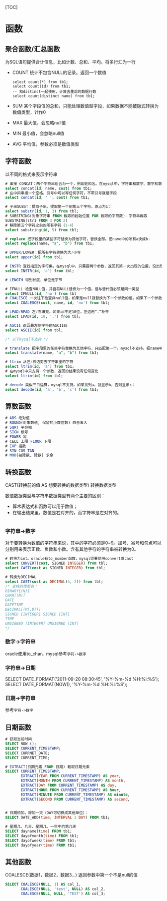 [TOC]

# 函数

## 聚合函数/汇总函数
为SQL语句提供合计信息，比如计数、总和、平均。将多行汇为一行

- COUNT
    统计不包含NULL的记录。返回一个数值
        
    ```
    select count(*) from tb1;
    select count(id) from tb1;
    -- 和distinct一起使用，计算去重后的数据行数
    select count(distinct name) from tb1;
    ```
    
- SUM 某个字段值的总和，只能处理数值型字段，如果数据不能被隐式转换为数值类型，计作0
- MAX 最大值，会忽略null值
- MIN 最小值，会忽略null值
- AVG 平均值，参数必须是数值类型
    
## 字符函数
以不同的格式来表示字符串

```sql
# 串接 CONCAT：两个字符串组合为一个，例如姓和名。在mysql中，字符串和数字、数字和数字都可以串接
select concat(id, name, cost) from tb1;
# 在中间串接一个空格，引号中可以写任何字符，不带引号就是字段
select concat(id, ' ', cost) from tb1;

# 子串SUBST：提取子串。提取第一个到第三个字符，原点为1：
select substr(id, 1, 3) from tbl;
# SUBSTRING(对象字符串 FROM 截取的起始位置 FOR 截取的字符数)：字符串截取
SUBSTRING(str1 FROM 3 FOR 2)
# 移除第五个字符之前的所有字符（1-4）
select substring(id, 5) from tbl;

# replace 把字段里的某些字符替换为其他字符，替换全部。把name中的所有a换成b：
select replace(name, "a", "b") from tb1; 

# UPPER/LOWER：把所有字符转换为大/小写
select upper(id) from tb1;

# INSTR 查找指定的字符集，在mysql中，只需要两个参数，返回其第一次出现的位置，没出现就返回0
select INSTR(id, 'a') from tbl;

# LENGTH 得到长度，单位是字节

# IFNULL 检查NULL值，并且将NULL替换为一个值，值与替代值必须是同一类型
select IFNULL(id, 'no') from tbl
# COALESCE 一次往下检查非null值，如果是null就替换为下一个参数的值，如果下一个参数也是null，再往下替换，知道发现一个非null，如果没找到非null，就返回一个null
select COALESCE(cost, name, id, 'no') from tbl;

# LPAD/RPAD 左/右填充。如果id不足10位，左边用“.”补齐
select LPAD(id, 10, '.') from tbl;

# ASCII 返回最左侧字符的ASCII码
select ASCII(id) from tbl;

/* 以下mysql不支持 */

# translate 把字段里的某些字符替换为其他字符，只匹配第一个。mysql不支持。把name中的第一个a换成b：
select translate(name, "a", "b") from tb1; 

# ltrim 从左/右边剪去字符串里的字符
select ltrim(id, 'a') from tb1;
# 在mysql中只支持一个参数，返回的结果没有任何变化
select ltrim(id) from tb1;

# decode 类似三目运算，mysql不支持。如果找到a，就显示b，否则显示c：
select decode(id, 'a', 'b', 'c') from tb1;
```

## 算数函数

```sql
# ABS 绝对值
# ROUND(对象数值, 保留的小数位数) 四舍五入
# SQRT 平方根
# SIGN 根号
# POWER 幂
# CELL 上限 FLOOR 下限
# EXP 指数
# SIN COS TAN
# MOD(被除数, 除数) 求余
```

## 转换函数
CAST(转换前的值 AS 想要转换的数据类型) 转换数据类型

数值数据类型与字符串数据类型有两个主要的区别：
* 算术表达式和函数可以用于数值；
* 在输出结果里，数值是右对齐的，而字符串是左对齐的。

```SQL
```

### 字符串->数字
对于要转换为数值的字符串来说，其中的字符必须是0~9。加号、减号和句点可以分别用来表示正数、负数和小数。含有其他字符的字符串被转换为0。

```sql
# 转换为int。oracle有to_number函数，mysql需要使用convert或cast
select CONVERT(cost, SIGNED INTEGER) from tbl;
select CAST(cost as SIGNED INTEGER) from tbl;

# 转换为DECIMAL
select CAST(cost as DECIMAL(4, 2)) from tbl;
/* 支持的类型有：
BINARY[(N)]
CHAR[(N)]
DATE
DATETIME
DECIMAL[(M[,D])]
SIGNED [INTEGER] SIGNED [INT]
TIME
UNSIGNED [INTEGER] UNSIGNED [INT]
*/
```

### 数字->字符串
oracle使用to_char。mysql参考`字符->数字`

### 字符串->日期
SELECT DATE_FORMAT('2011-09-20 08:30:45', '%Y-%m-%d %H:%i:%S');
SELECT DATE_FORMAT(NOW(), '%Y-%m-%d %H:%i:%S');

### 日期->字符串
参考`字符->数字`

## 日期函数

```sql
# 获取当前时间
SELECT NOW ();
SELECT CURRENT_TIMESTAMP;
SELECT CURRNET_DATE;
SELECT CURRENT_TIME;

# EXTRACT(日期元素 FROM 日期) 截取日期元素
SELECT CURRENT_TIMESTAMP,
       EXTRACT(YEAR FROM CURRENT_TIMESTAMP) AS year,
       EXTRACT(MONTH FROM CURRENT_TIMESTAMP) AS month,
       EXTRACT(DAY FROM CURRENT_TIMESTAMP) AS day,
       EXTRACT(HOUR FROM CURRENT_TIMESTAMP) AS hour,
       EXTRACT(MINUTE FROM CURRENT_TIMESTAMP) AS minute,
       EXTRACT(SECOND FROM CURRENT_TIMESTAMP) AS second,
       

# 日期相加。增加一天（DAY可切换成其他单位）：
SELECT DATE_ADD(time, INTERVAL 1 DAY) FROM tb1;

# 星期几、几日、星期几、一年中的第几天
SELECT dayname(time) FROM tb1;
SELECT dayofmonth(time) FROM tb1;
SELECT dayofweek(time) FROM tb1;
SELECT dayofyear(time) FROM tb1;
```

## 其他函数
COALESCE(数据1，数据2，数据3...) 返回参数中第一个不是null的值

```SQL
SELECT COALESCE(NULL, 1) AS col_1,
       COALESCE(NULL, 'test', NULL) AS col_2,
       COALESCE(NULL, NULL, 'TEST') AS col_3;
```
                      
